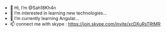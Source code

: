 - 👋 Hi, I’m @Sah18Kh4n
- 👀 I’m interested in learning new technologies...
- 🌱 I’m currently learning Angular...
- 📫 connect me with skype : https://join.skype.com/invite/xcDXuRsTRtMR

<!---
Sah18Kh4n/Sah18Kh4n is a ✨ special ✨ repository because its `README.md` (this file) appears on your GitHub profile.
You can click the Preview link to take a look at your changes.
--->
